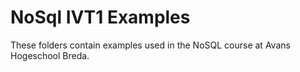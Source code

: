 # NoSql IVT1 Examples

These folders contain examples used in the NoSQL course at Avans Hogeschool Breda.